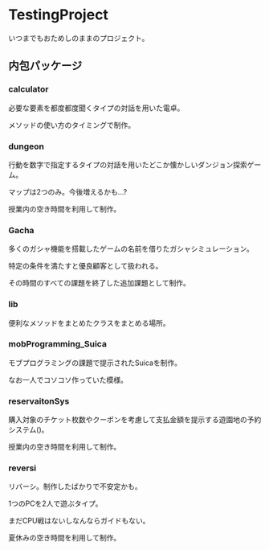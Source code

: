 # TestingProject
いつまでもおためしのままのプロジェクト。

## 内包パッケージ

### calculator
必要な要素を都度都度聞くタイプの対話を用いた電卓。

メソッドの使い方のタイミングで制作。

### dungeon
行動を数字で指定するタイプの対話を用いたどこか懐かしいダンジョン探索ゲーム。

マップは2つのみ。今後増えるかも...?

授業内の空き時間を利用して制作。

### Gacha
多くのガシャ機能を搭載したゲームの名前を借りたガシャシミュレーション。

特定の条件を満たすと優良顧客として扱われる。

その時間のすべての課題を終了した追加課題として制作。

### lib
便利なメソッドをまとめたクラスをまとめる場所。

### mobProgramming_Suica
モブプログラミングの課題で提示されたSuicaを制作。

なお一人でコソコソ作っていた模様。

### reservaitonSys
購入対象のチケット枚数やクーポンを考慮して支払金額を提示する遊園地の予約システム()。

授業内の空き時間を利用して制作。

### reversi
リバーシ。制作したばかりで不安定かも。

1つのPCを2人で遊ぶタイプ。

まだCPU戦はないしなんならガイドもない。

夏休みの空き時間を利用して制作。
